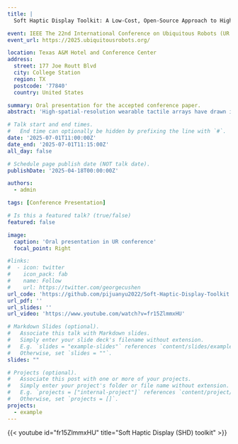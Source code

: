 ```yaml
---
title: |
  Soft Haptic Display Toolkit: A Low-Cost, Open-Source Approach to High Resolution Tactile Feedback

event: IEEE The 22nd International Conference on Ubiquitous Robots (UR 2025)
event_url: https://2025.ubiquitousrobots.org/

location: Texas A&M Hotel and Conference Center
address:
  street: 177 Joe Routt Blvd
  city: College Station
  region: TX
  postcode: '77840'
  country: United States

summary: Oral presentation for the accepted conference paper.
abstract: 'High-spatial-resolution wearable tactile arrays have drawn interest from both industry and research, thanks to their capacity for delivering detailed tactile sensations. However, investigations of human tactile perception with high-resolution tactile displays remain limited, primarily due to the high costs of multi-channel control systems and the complex fabrication required for fingertip-sized actuators. In this work, we introduce the Soft Haptic Display (SHD) toolkit, designed to enable students and researchers from diverse technical backgrounds to explore high-density tactile feedback in extended reality (XR), robotic teleoperation, braille displays, navigation aid, MR-compatible somatosensory stimulation, and remote palpation. The toolkit provides a rapid prototyping approach and real-time wireless control for a low-cost, 4×4 soft wearable fingertip tactile display with a spatial resolution of 4 mm. We characterized the display’s performance with a maximum vertical displacement of 1.8 mm, a rise time of 0.25 second, and a maximum refresh rate of 8 Hz. All materials and code are open-sourced to foster broader human tactile perception research of high-resolution haptic displays.'

# Talk start and end times.
#   End time can optionally be hidden by prefixing the line with `#`.
date: '2025-07-01T11:00:00Z'
date_end: '2025-07-01T11:15:00Z'
all_day: false

# Schedule page publish date (NOT talk date).
publishDate: '2025-04-18T00:00:00Z'

authors:
  - admin

tags: [Conference Presentation]

# Is this a featured talk? (true/false)
featured: false

image:
  caption: 'Oral presentation in UR conference'
  focal_point: Right

#links:
#  - icon: twitter
#    icon_pack: fab
#    name: Follow
#    url: https://twitter.com/georgecushen
url_code: 'https://github.com/pijuanyu2022/Soft-Haptic-Display-Toolkit'
url_pdf: ''
url_slides: ''
url_video: 'https://www.youtube.com/watch?v=fr15ZlmmxHU'

# Markdown Slides (optional).
#   Associate this talk with Markdown slides.
#   Simply enter your slide deck's filename without extension.
#   E.g. `slides = "example-slides"` references `content/slides/example-slides.md`.
#   Otherwise, set `slides = ""`.
slides: ""

# Projects (optional).
#   Associate this post with one or more of your projects.
#   Simply enter your project's folder or file name without extension.
#   E.g. `projects = ["internal-project"]` references `content/project/deep-learning/index.md`.
#   Otherwise, set `projects = []`.
projects:
  - example
---
```


{{< youtube id="fr15ZlmmxHU" title="Soft Haptic Display (SHD) toolkit" >}}

<!-- {{% callout note %}}
Click on the **Slides** button above to view the built-in slides feature.
{{% /callout %}}

Slides can be added in a few ways:

- **Create** slides using Hugo Blox Builder's [_Slides_](https://docs.hugoblox.com/reference/content-types/) feature and link using `slides` parameter in the front matter of the talk file
- **Upload** an existing slide deck to `static/` and link using `url_slides` parameter in the front matter of the talk file
- **Embed** your slides (e.g. Google Slides) or presentation video on this page using [shortcodes](https://docs.hugoblox.com/reference/markdown/).

Further event details, including [page elements](https://docs.hugoblox.com/reference/markdown/) such as image galleries, can be added to the body of this page. -->
